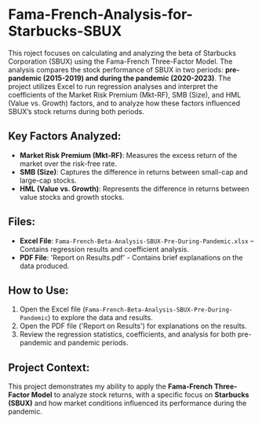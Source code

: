 # Fama-French-Analysis-for-Starbucks-SBUX
This roject focuses on calculating and analyzing the beta of Starbucks Corporation (SBUX) using the Fama-French Three-Factor Model. The analysis compares the stock performance of SBUX in two periods: **pre-pandemic (2015-2019) and during the pandemic (2020-2023)**. The project utilizes Excel to run regression analyses and interpret the coefficients of the Market Risk Premium (Mkt-RF), SMB (Size), and HML (Value vs. Growth) factors, and to analyze how these factors influenced SBUX’s stock returns during both periods.
## Key Factors Analyzed:
- **Market Risk Premium (Mkt-RF)**: Measures the excess return of the market over the risk-free rate.
- **SMB (Size)**: Captures the difference in returns between small-cap and large-cap stocks.
- **HML (Value vs. Growth)**: Represents the difference in returns between value stocks and growth stocks.

## Files:
- **Excel File**: `Fama-French-Beta-Analysis-SBUX-Pre-During-Pandemic.xlsx` – Contains regression results and coefficient analysis.
- **PDF File**: 'Report on Results.pdf' - Contains brief explanations on the data produced.

## How to Use:
1. Open the Excel file (`Fama-French-Beta-Analysis-SBUX-Pre-During-Pandemic`) to explore the data and results.
2. Open the PDF file ('Report on Results') for explanations on the results.
4. Review the regression statistics, coefficients, and analysis for both pre-pandemic and pandemic periods.

## Project Context:
This project demonstrates my ability to apply the **Fama-French Three-Factor Model** to analyze stock returns, with a specific focus on **Starbucks (SBUX)** and how market conditions influenced its performance during the pandemic.
